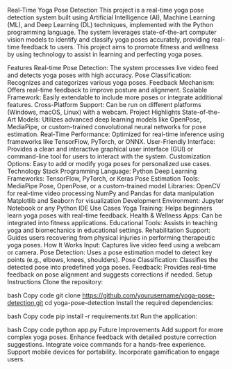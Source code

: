 Real-Time Yoga Pose Detection
This project is a real-time yoga pose detection system built using Artificial Intelligence (AI), Machine Learning (ML), and Deep Learning (DL) techniques, implemented with the Python programming language. The system leverages state-of-the-art computer vision models to identify and classify yoga poses accurately, providing real-time feedback to users. This project aims to promote fitness and wellness by using technology to assist in learning and perfecting yoga poses.

Features
Real-time Pose Detection: The system processes live video feed and detects yoga poses with high accuracy.
Pose Classification: Recognizes and categorizes various yoga poses.
Feedback Mechanism: Offers real-time feedback to improve posture and alignment.
Scalable Framework: Easily extendable to include more poses or integrate additional features.
Cross-Platform Support: Can be run on different platforms (Windows, macOS, Linux) with a webcam.
Project Highlights
State-of-the-Art Models: Utilizes advanced deep learning models like OpenPose, MediaPipe, or custom-trained convolutional neural networks for pose estimation.
Real-Time Performance: Optimized for real-time inference using frameworks like TensorFlow, PyTorch, or ONNX.
User-Friendly Interface: Provides a clean and interactive graphical user interface (GUI) or command-line tool for users to interact with the system.
Customization Options: Easy to add or modify yoga poses for personalized use cases.
Technology Stack
Programming Language: Python
Deep Learning Frameworks: TensorFlow, PyTorch, or Keras
Pose Estimation Tools: MediaPipe Pose, OpenPose, or a custom-trained model
Libraries:
OpenCV for real-time video processing
NumPy and Pandas for data manipulation
Matplotlib and Seaborn for visualization
Development Environment: Jupyter Notebook or any Python IDE
Use Cases
Yoga Training: Helps beginners learn yoga poses with real-time feedback.
Health & Wellness Apps: Can be integrated into fitness applications.
Educational Tools: Assists in teaching yoga and biomechanics in educational settings.
Rehabilitation Support: Guides users recovering from physical injuries in performing therapeutic yoga poses.
How It Works
Input: Captures live video feed using a webcam or camera.
Pose Detection: Uses a pose estimation model to detect key points (e.g., elbows, knees, shoulders).
Pose Classification: Classifies the detected pose into predefined yoga poses.
Feedback: Provides real-time feedback on pose alignment and suggests corrections if needed.
Setup Instructions
Clone the repository:

bash
Copy code
git clone https://github.com/yourusername/yoga-pose-detection.git
cd yoga-pose-detection
Install the required dependencies:

bash
Copy code
pip install -r requirements.txt
Run the application:

bash
Copy code
python app.py
Future Improvements
Add support for more complex yoga poses.
Enhance feedback with detailed posture correction suggestions.
Integrate voice commands for a hands-free experience.
Support mobile devices for portability.
Incorporate gamification to engage users.
